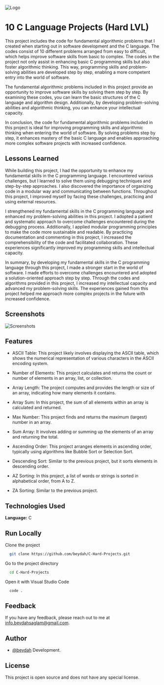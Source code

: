 
![Logo](https://raw.githubusercontent.com/beydah/images/main/images/BeydahGithubProjectBanner4.gif)

# 10 C Language Projects (Hard LVL)

This project includes the code for fundamental algorithmic problems that I created when starting out in software development and the C language. The codes consist of 10 different problems arranged from easy to difficult, which helps improve software skills from basic to complex. The codes in the project not only assist in enhancing basic C programming skills but also foster algorithmic thinking. This way, programming skills and problem-solving abilities are developed step by step, enabling a more competent entry into the world of software.

The fundamental algorithmic problems included in this project provide an opportunity to improve software skills by solving them step by step. By examining these codes, you can learn the basic structures of the C language and algorithm design. Additionally, by developing problem-solving abilities and algorithmic thinking, you can enhance your intellectual capacity.

In conclusion, the code for fundamental algorithmic problems included in this project is ideal for improving programming skills and algorithmic thinking when entering the world of software. By solving problems step by step, it enhances mastery of the basic C language and enables approaching more complex software projects with increased confidence.

## Lessons Learned

While building this project, I had the opportunity to enhance my fundamental skills in the C programming language. I encountered various challenges, but I learned to solve them using debugging techniques and step-by-step approaches. I also discovered the importance of organizing code in a modular way and communicating between functions. Throughout this project, I improved myself by facing these challenges, practicing and using external resources.

I strengthened my fundamental skills in the C programming language and enhanced my problem-solving abilities in this project. I adopted a patient and systematic approach to overcome challenges encountered during the debugging process. Additionally, I applied modular programming principles to make the code more sustainable and readable. By practicing documentation and commenting in this project, I increased the comprehensibility of the code and facilitated collaboration. These experiences significantly improved my programming skills and intellectual capacity.

In summary, by developing my fundamental skills in the C programming language through this project, I made a stronger start in the world of software. I made efforts to overcome challenges encountered and adopted a solution-oriented approach step by step. Through the codes and algorithms provided in this project, I increased my intellectual capacity and advanced my problem-solving skills. The experiences gained from this project helped me approach more complex projects in the future with increased confidence.

  
## Screenshots

![Screenshots](https://raw.githubusercontent.com/beydah/images/main/images/BeydahGithubProjectScreen4.gif)

  
## Features

- ASCII Table: This project likely involves displaying the ASCII table, which shows the numerical representation of various characters in the ASCII encoding system.

- Number of Elements: This project calculates and returns the count or number of elements in an array, list, or collection.

- Array Length: The project computes and provides the length or size of an array, indicating how many elements it contains.

- Array Sum: In this project, the sum of all elements within an array is calculated and returned.

- Max Number: This project finds and returns the maximum (largest) number in an array.

- Sum Array: It involves adding or summing up the elements of an array and returning the total.

- Ascending Order: This project arranges elements in ascending order, typically using algorithms like Bubble Sort or Selection Sort.

- Descending Sort: Similar to the previous project, but it sorts elements in descending order.

- AZ Sorting: In this project, a list of words or strings is sorted in alphabetical order, from A to Z.

- ZA Sorting: Similar to the previous project.


## Technologies Used

**Language:** C

## Run Locally

Clone the project

```bash
  git clone https://github.com/beydah/C-Hard-Projects.git
```

Go to the project directory

```bash
  cd C-Hard-Projects
```

Open it with Visual Studio Code

```bash
  code .
```
  
## Feedback

If you have any feedback, please reach out to me at info.beydahsaglam@gmail.com.
  
## Author

- [@beydah](https://github.com/beydah) Development.

## License

This project is open source and does not have any special license.

